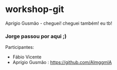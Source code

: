 # workshop-git

Aprígio Gusmão - cheguei!
cheguei também!
eu tb!

### Jorge passou por aqui ;)


Participantes:
- Fábio Vicente
- Aprígio Gusmão : https://github.com/AlmggmlA